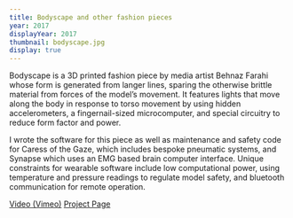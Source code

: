 ```yaml
---
title: Bodyscape and other fashion pieces
year: 2017
displayYear: 2017
thumbnail: bodyscape.jpg
display: true
---
```

Bodyscape is a 3D printed fashion piece by media artist Behnaz Farahi whose form is generated from langer lines, sparing the otherwise brittle material from forces of the model’s movement. It features lights that move along the body in response to torso movement by using hidden accelerometers, a fingernail-sized microcomputer, and special circuitry to reduce form factor and power.

I wrote the software for this piece as well as maintenance and safety code for Caress of the Gaze, which includes bespoke pneumatic systems, and Synapse which uses an EMG based brain computer interface. Unique constraints for wearable software include low computational power, using temperature and pressure readings to regulate model safety, and bluetooth communication for remote operation.

<a class="button" href="https://vimeo.com/220150348">Video (Vimeo)</a>
<a class= "button" href="https://behnazfarahi.com/bodyscape/">Project Page</a>